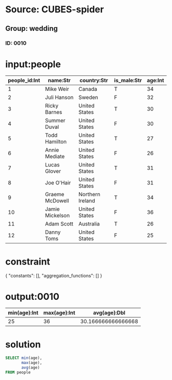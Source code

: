 # Source: CUBES-spider
## Group: wedding
### ID: 0010

# input:people

| people_id:Int | name:Str | country:Str | is_male:Str | age:Int |
|---|---|---|---|---|
| 1 | Mike Weir | Canada | T | 34 |
| 2 | Juli Hanson | Sweden | F | 32 |
| 3 | Ricky Barnes | United States | T | 30 |
| 4 | Summer Duval | United States | F | 30 |
| 5 | Todd Hamilton | United States | T | 27 |
| 6 | Annie Mediate | United States | F | 26 |
| 7 | Lucas Glover | United States | T | 31 |
| 8 | Joe O'Hair | United States | F | 31 |
| 9 | Graeme McDowell | Northern Ireland | T | 34 |
| 10 | Jamie Mickelson | United States | F | 36 |
| 11 | Adam Scott | Australia | T | 26 |
| 12 | Danny Toms | United States | F | 25 |

# constraint

{
  "constants": [],
  "aggregation_functions": []
}

# output:0010

| min(age):Int | max(age):Int | avg(age):Dbl |
|---|---|---|
| 25 | 36 | 30.166666666666668 |

# solution

```sql
SELECT min(age),
       max(age),
       avg(age)
FROM people
```
